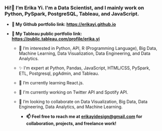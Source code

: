 ### Hi!👋 I’m Erika Yi. I'm a Data Scientist, and I mainly work on Python, PySpark, PostgreSQL, Tableau, and JavaScript. 

- **📌 My Github portfolio link: https://erikayi.github.io**
- **📌 My Tableau public portfolio link: https://public.tableau.com/profile/erika.yi**

    - 👀 I’m interested in Python, API, R (Programming Language), Big Data, Machine Learning, Data Visualization, Data Engineering, and Data Analytics.
    - ✨ I'm expert at Python, Pandas, JavaScript, HTML/CSS, PySpark, ETL, Postgresql, pgAdmin, and Tableau.
    - 🌱 I’m currently learning React.js.
    - 📌 I'm currently working on Twitter API and Spotify API. 
    - 💞️ I’m looking to collaborate on Data Visualization, Big Data, Data Engineering, Data Analytics, and Machine Learning.

        - **📫 Feel free to reach me at erikayidesign@gmail.com for collaboration, projects, and freelance work!**
